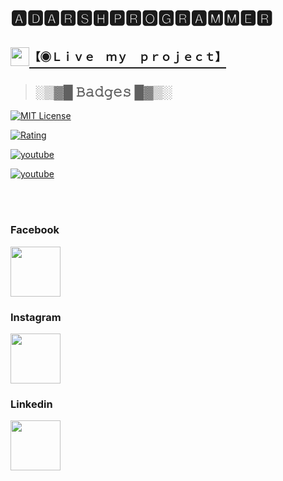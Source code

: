 # 🅰🅳🅰🆁🆂🅷🅿🆁🅾🅶🆁🅰🅼🅼🅴🆁
### <h2><img src="https://encrypted-tbn0.gstatic.com/images?q=tbn:ANd9GcRaaojFlroBSalocaNyVBopAikJ7-lIdcWwYQ&usqp=CAU" width="30px"><a href="https://adarshprogrammer.github.io/My-Projects/"><sup>【&#9673;Ｌｉｖｅ　ｍｙ　ｐｒｏｊｅｃｔ】<sup></a></h2>

>## ░▒▓█ 𝙱𝚊𝚍𝚐𝚎𝚜 █▓▒░


[![MIT License](https://img.shields.io/badge/License-MIT-green.svg)](https://github.com/adarshprogrammer/Our-Projects/blob/main/LICENSE)

[![Rating](https://img.shields.io/amo/stars/dustman)](https://github.com/adarshprogrammer)

[![youtube](https://img.shields.io/youtube/channel/views/UCPOBQjBYfP1w91Z77pZLbFg?label=youtube&style=social)](https://www.youtube.com/channel/UCPOBQjBYfP1w91Z77pZLbFg)

[![youtube](https://img.shields.io/powershellgallery/dt/Azure.Storage)](https://github.com/adarshprogrammer)

<br>
<br>

### Facebook
<a href="https://www.facebook.com/adarshkumarx1/"><img src="https://cdn-icons-png.flaticon.com/512/733/733547.png" width="80px" ></a>
### Instagram
<a href="https://www.instagram.com/adarshkumarx1/"><img src="https://user-images.githubusercontent.com/100017142/167457597-ea4c2116-a22d-45ac-b599-b6b0e0a1713d.png" width="80px" ></a>
### Linkedin
<a href="https://www.linkedin.com/in/adarsh-kumar-1b2655195/"><img src="https://user-images.githubusercontent.com/100017142/167456810-52e32d33-d43c-4934-9b7d-1b69866088a3.png" width="80px" ></a>


